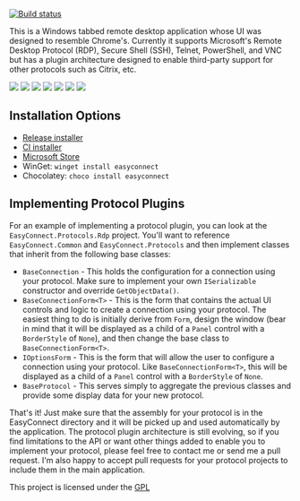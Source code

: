 [![Build status](https://ci.appveyor.com/api/projects/status/u8ugbo8oh1mffhet?svg=true)](https://ci.appveyor.com/project/lstratman/easyconnect)

This is a Windows tabbed remote desktop application whose UI was designed to resemble Chrome's.  Currently it supports Microsoft's Remote Desktop Protocol (RDP), Secure Shell (SSH), Telnet, PowerShell, and VNC but has a plugin architecture designed to enable third-party support for other protocols such as Citrix, etc.

<a href="http://lstratman.github.io/EasyConnect/images/screenshots/bookmarks.png" target="_blank"><img src="http://lstratman.github.io/EasyConnect/images/screenshots/thumbnails/bookmarks.png"/></a>
<a href="http://lstratman.github.io/EasyConnect/images/screenshots/rdp.png" target="_blank"><img src="http://lstratman.github.io/EasyConnect/images/screenshots/thumbnails/rdp.png"/></a>
<a href="http://lstratman.github.io/EasyConnect/images/screenshots/vnc.png" target="_blank"><img src="http://lstratman.github.io/EasyConnect/images/screenshots/thumbnails/vnc.png"/></a>
<a href="http://lstratman.github.io/EasyConnect/images/screenshots/ssh.png" target="_blank"><img src="http://lstratman.github.io/EasyConnect/images/screenshots/thumbnails/ssh.png"/></a>
<a href="http://lstratman.github.io/EasyConnect/images/screenshots/powershell.png" target="_blank"><img src="http://lstratman.github.io/EasyConnect/images/screenshots/thumbnails/powershell.png"/></a>
<a href="http://lstratman.github.io/EasyConnect/images/screenshots/options.png" target="_blank"><img src="http://lstratman.github.io/EasyConnect/images/screenshots/thumbnails/options.png"/></a>
<a href="http://lstratman.github.io/EasyConnect/images/screenshots/history.png" target="_blank"><img src="http://lstratman.github.io/EasyConnect/images/screenshots/thumbnails/history.png"/></a>

## Installation Options

 - [Release installer](https://lstratman.github.io/EasyConnect/updates/EasyConnect.msi)
 - [CI installer](https://ci.appveyor.com/api/projects/lstratman/EasyConnect/artifacts/EasyConnect.msi)
 - [Microsoft Store](https://www.microsoft.com/en-us/store/p/easyconnect/9nml5g3phdg1?rtc=1)
 - WinGet: `winget install easyconnect`
 - Chocolatey: `choco install easyconnect`

## Implementing Protocol Plugins

For an example of implementing a protocol plugin, you can look at the `EasyConnect.Protocols.Rdp` project.  You'll want to reference` EasyConnect.Common` and `EasyConnect.Protocols` and then implement classes that inherit from the following base classes:

* `BaseConnection` - This holds the configuration for a connection using your protocol.  Make sure to implement your own `ISerializable` constructor and override `GetObjectData()`.
* `BaseConnectionForm<T>` - This is the form that contains the actual UI controls and logic to create a connection using your protocol.  The easiest thing to do is initially derive from `Form`, design the window (bear in mind that it will be displayed as a child of a `Panel` control with a `BorderStyle` of `None`), and then change the base class to `BaseConnectionForm<T>`.
* `IOptionsForm` - This is the form that will allow the user to configure a connection using your protocol.  Like `BaseConnectionForm<T>`, this will be displayed as a child of a `Panel` control with a `BorderStyle` of `None`.
* `BaseProtocol` - This serves simply to aggregate the previous classes and provide some display data for your new protocol.

That's it!  Just make sure that the assembly for your protocol is in the EasyConnect directory and it will be picked up and used automatically by the application.  The protocol plugin architecture is still evolving, so if you find limitations to the API or want other things added to enable you to implement your protocol, please feel free to contact me or send me a pull request.  I'm also happy to accept pull requests for your protocol projects to include them in the main application.

This project is licensed under the [GPL](GPL.txt)
